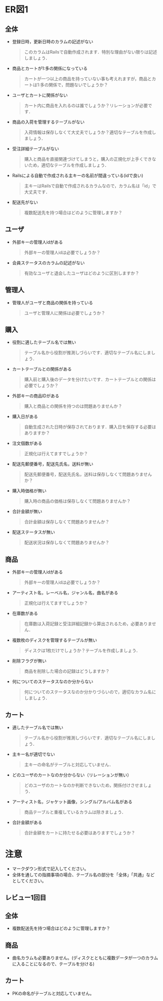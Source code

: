 # ER図1
## 全体
- 登録日時，更新日時のカラムの記述がない
  > このカラムはRailsで自動作成されます．特別な理由がない限りは記述しましょう．
- 商品とカートが1:多の関係になっている
  > カートが一つ以上の商品を持っていない事も考えれますが，商品とカートは1:多の関係で，問題ないでしょうか？
- ユーザとカートに関係がない
  > カート内に商品を入れるのは誰でしょうか？リレーションが必要です．
- 商品の入荷を管理するテーブルがない
  > 入荷情報は保存しなくて大丈夫でしょうか？適切なテーブルを作成しましょう．
- 受注詳細テーブルがない
  > 購入と商品を直接関連づけてしまうと，購入の正規化が上手くできないため，適切なテーブルを作成しましょう．
- Railsによる自動で作成される主キーの名前が間違っている(idで良い)
  > 主キーはRailsで自動で作成されるカラムなので，カラム名は「id」で大丈夫です．
- 配送先がない
  > 複数配送先を持つ場合はどのように管理しますか？

## ユーザ
- 外部キーの管理人idがある
  > 外部キーの管理人idは必要でしょうか？
- 会員ステータスのカラムの記述がない
  > 有効なユーザと退会したユーザはどのように区別しますか？

## 管理人
- 管理人がユーザと商品の関係を持っている
  > ユーザと管理人に関係は必要でしょうか？

## 購入
- 役割に適したテーブル名では無い
  > テーブル名から役割が推測しづらいです．適切なテーブル名にしましょう．
- カートテーブルとの関係がある
  > 購入前と購入後のデータを分けたいです．カートテーブルとの関係は必要でしょうか？
- 外部キーの商品IDがある
  > 購入と商品との関係を持つのは問題ありませんか？
- 購入日がある
  > 自動生成された日時が保存されております．購入日を保存する必要はありますか？
- 注文個数がある
  > 正規化は行えてますでしょうか？
- 配送先郵便番号，配送先氏名，送料が無い
  > 配送先郵便番号，配送先氏名，送料は保存しなくて問題ありませんか？
- 購入時価格が無い
  > 購入時の商品の価格は保存しなくて問題ありませんか？
- 合計金額が無い
  > 合計金額は保存しなくて問題ありませんか？
- 配送ステータスが無い
  > 配送状況は保存しなくて問題ありませんか？

## 商品
- 外部キーの管理人idがある
  > 外部キーの管理人idは必要でしょうか？
- アーティスト名，レーベル名，ジャンル名，曲名がある
  > 正規化は行えてますでしょうか？
- 在庫数がある
  > 在庫数は入荷記録と受注詳細記録から算出されるため，必要ありません．
- 複数枚のディスクを管理するテーブルが無い
  > ディスクは1枚だけでしょうか？テーブルを作成しましょう．
- 削除フラグが無い
  > 商品を削除した場合の記録はどうしますか？
- 何についてのステータスなのか分からない
  > 何についてのステータスなのか分かりづらいので，適切なカラム名にしましょう．

## カート
- 適したテーブル名では無い
  > テーブル名から役割が推測しづらいです．適切なテーブル名にしましょう．
- 主キー名が適切でない
  > 主キーの命名がテーブルと対応していません．
- どのユーザのカートなのか分からない（リレーションが無い）
  > どのユーザのカートなのか判断できないため，関係付けさせましょう．
- アーティスト名，ジャケット画像，シングル/アルバム名がある
  > 商品テーブルと重複しているカラムは除きましょう．
- 合計金額がある
  > 合計金額をカートに持たせる必要はありますでしょうか？


# 注意
* マークダウン形式で記入してください。
* 全体を通しての指摘事項の場合、テーブル名の部分を「全体」「共通」などとしてください。

## レビュー1回目
## 全体
- 複数配送先を持つ場合はどのように管理しますか？

## 商品
- 曲名カラムも必要ありません。(ディスクとともに複数データが一つのカラムに入ることになるので、テーブルを分ける)

## カート
- PKの命名がテーブルと対応していません。




